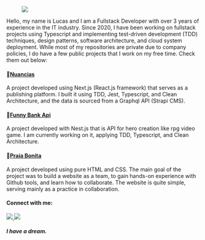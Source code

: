 <figure>
  <img src="https://tenor.com/view/hello-there-general-kenobi-gif-18841535.gif" />
</figure>

Hello, my name is Lucas and I am a Fullstack Developer with over 3 years of experience in the IT industry. Since 2020, I have been working on fullstack projects using Typescript and implementing test-driven development (TDD) techniques, design patterns, software architecture, and cloud system deployment. While most of my repositories are private due to company policies, I do have a few public projects that I work on my free time. Check them out below:

#### 📌<a href="https://github.com/lucas-segundo/nuancias">Nuancias</a>
A project developed using Next.js (React.js framework) that serves as a publishing platform. I built it using TDD, Jest, Typescript, and Clean Architecture, and the data is sourced from a Graphql API (Strapi CMS).
 
#### 📌<a href="https://github.com/lucas-segundo/funny-bank-api">Funny Bank Api</a>
A project developed with Nest.js that is API for hero creation like rpg video game. I am currently working on it, applying TDD, Typescript, and Clean Architecture.

#### 📌<a href="https://github.com/lucas-segundo/praia-bonita">Praia Bonita</a>
A project developed using pure HTML and CSS. The main goal of the project was to build a website as a team, to gain hands-on experience with Github tools, and learn how to collaborate. The website is quite simple, serving mainly as a practice in collaboration.

#### Connect with me:
<div>
<a href="mailto:lucas.fernandes.app@gmail.com">
  <img src="https://img.shields.io/badge/Gmail-D14836?style=for-the-badge&logo=gmail&logoColor=white" />
</a>
<a href="https://www.linkedin.com/in/engplucasfernandes/" >
  <img src="https://img.shields.io/badge/LinkedIn-0077B5?style=for-the-badge&logo=linkedin&logoColor=white" />
</a>
</div>

##### I have a dream. 
